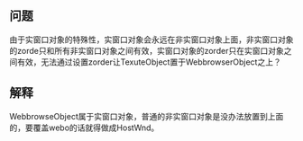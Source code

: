 ## 问题
由于实窗口对象的特殊性，实窗口对象会永远在非实窗口对象上面，非实窗口对象的zorde只和所有非实窗口对象之间有效，实窗口对象的zorder只在实窗口对象之间有效，无法通过设置zorder让TexuteObject置于WebbrowserObject之上？

## 解释
WebbrowseObject属于实窗口对象，普通的非实窗口对象是没办法放置到上面的，要覆盖webo的话就得做成HostWnd。